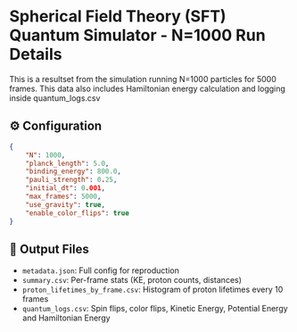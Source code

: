 # Spherical Field Theory (SFT) Quantum Simulator - N=1000 Run Details

This is a resultset from the simulation running N=1000 particles for 5000 frames. This data also includes Hamiltonian energy calculation and logging inside quantum_logs.csv

## ⚙️ Configuration

```json
{
    "N": 1000,
    "planck_length": 5.0,
    "binding_energy": 800.0,
    "pauli_strength": 0.25,
    "initial_dt": 0.001,
    "max_frames": 5000,
    "use_gravity": true,
    "enable_color_flips": true
}
```

## 📁 Output Files
- `metadata.json`: Full config for reproduction
- `summary.csv`: Per-frame stats (KE, proton counts, distances)
- `proton_lifetimes_by_frame.csv`: Histogram of proton lifetimes every 10 frames
- `quantum_logs.csv`: Spin flips, color flips, Kinetic Energy, Potential Energy and Hamiltonian Energy